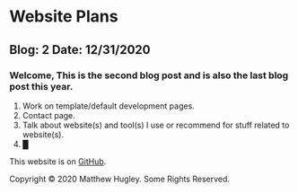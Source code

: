 # **Website Plans**

## Blog: 2 Date: 12/31/2020

### Welcome, This is the second blog post and is also the last blog post this year.

1. Work on template/default development pages.
2. Contact page.
3. Talk about website(s) and tool(s) I use or recommend for stuff related to website(s).
4. [█](█.html)

This website is on [GitHub](https://github.com/mhmatthewhugley/website-mh-01).

Copyright © 2020 Matthew Hugley. Some Rights Reserved.
